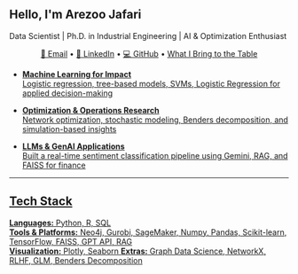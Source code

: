 ## Hello, I'm Arezoo Jafari 

Data Scientist | Ph.D. in Industrial Engineering | AI & Optimization Enthusiast

<p align="center">
  <a href="mailto:jafari.a@northeastern.edu">📧 Email</a> •
  <a href="https://www.linkedin.com/in/arezoo-jafari/">💼 LinkedIn</a> •
  <a href="https://github.com/arezoojafari">💻 GitHub</a> •
  <a href="https://scholar.google.com/citations?view_op=list_works&hl=en&hl=en&user=JkMBaEwAAAAJ>📚 Google Scholar</a>
</p>
---

## What I Bring to the Table

- **Machine Learning for Impact**  
  Logistic regression, tree-based models, SVMs, Logistic Regression for applied decision-making

- **Optimization & Operations Research**  
  Network optimization, stochastic modeling, Benders decomposition, and simulation-based insights

- **LLMs & GenAI Applications**  
  Built a real-time sentiment classification pipeline using Gemini, RAG, and FAISS for finance


---

## Tech Stack

**Languages:** Python, R, SQL  
**Tools & Platforms:** Neo4j, Gurobi, SageMaker, Numpy, Pandas, Scikit-learn, TensorFlow, FAISS, GPT API, RAG  
**Visualization:** Plotly, Seaborn
**Extras:** Graph Data Science, NetworkX, RLHF, GLM, Benders Decomposition
